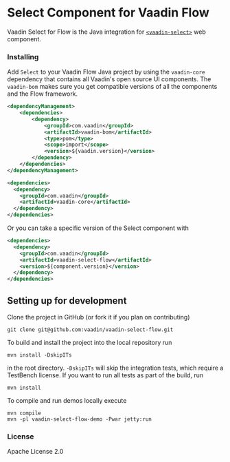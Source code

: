 # Select Component for Vaadin Flow

Vaadin Select for Flow is the Java integration for [`<vaadin-select>`](https://github.com/vaadin/vaadin-select) web component.

### Installing
Add `Select` to your Vaadin Flow Java project by using the `vaadin-core` dependency that contains all Vaadin's open source UI components.
The `vaadin-bom` makes sure you get compatible versions of all the components and the Flow framework.

```xml
<dependencyManagement>
    <dependencies>
        <dependency>
            <groupId>com.vaadin</groupId>
            <artifactId>vaadin-bom</artifactId>
            <type>pom</type>
            <scope>import</scope>
            <version>${vaadin.version}</version>
        </dependency>
    </dependencies>
</dependencyManagement>

<dependencies>
  <dependency>
    <groupId>com.vaadin</groupId>
    <artifactId>vaadin-core</artifactId>
  </dependency>
</dependencies>
```

Or you can take a specific version of the Select component with
```xml
<dependencies>
  <dependency>
    <groupId>com.vaadin</groupId>
    <artifactId>vaadin-select-flow</artifactId>
    <version>${component.version}</version>
  </dependency>
</dependencies>
```

## Setting up for development

Clone the project in GitHub (or fork it if you plan on contributing)

```
git clone git@github.com:vaadin/vaadin-select-flow.git
```

To build and install the project into the local repository run

```mvn install -DskipITs```

in the root directory. `-DskipITs` will skip the integration tests, which require a TestBench license. If you want to run all tests as part of the build, run

```mvn install```

To compile and run demos locally execute

```
mvn compile
mvn -pl vaadin-select-flow-demo -Pwar jetty:run
```

### License

Apache License 2.0

